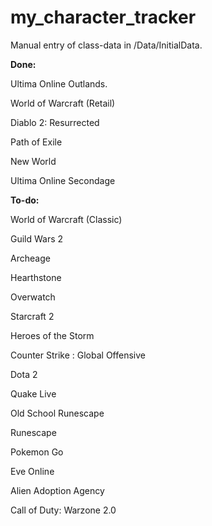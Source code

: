 # my_character_tracker

Manual entry of class-data in /Data/InitialData.

**Done:**

Ultima Online Outlands.

World of Warcraft (Retail)

Diablo 2: Resurrected

Path of Exile

New World

Ultima Online Secondage

**To-do:**

World of Warcraft (Classic)

Guild Wars 2

Archeage

Hearthstone

Overwatch

Starcraft 2

Heroes of the Storm

Counter Strike : Global Offensive

Dota 2

Quake Live

Old School Runescape

Runescape

Pokemon Go

Eve Online

Alien Adoption Agency

Call of Duty: Warzone 2.0
